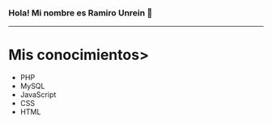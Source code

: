 ### Hola! Mi nombre es Ramiro Unrein 👋
<hr>
<div> 
  <h1>Mis conocimientos></h1>
  <ul>
    <li>PHP</li>
    <li>MySQL</li>
    <li>JavaScript</li>
    <li>CSS</li>
    <li>HTML</li>
  </ul>
</div>
<!--
**shadycjs/shadycjs** is a ✨ _special_ ✨ repository because its `README.md` (this file) appears on your GitHub profile.

<div> 
  <h1>Mis conocimientos</h1>
  <ul>
    <li>PHP <img src="[https://www.google.com/url?sa=i&url=https%3A%2F%2Fes.m.wikipedia.org%2Fwiki%2FArchivo%3APHP-logo.svg&psig=AOvVaw1Uodk675YL3m0fEdTbKUuz&ust=1700232266947000&source=images&cd=vfe&opi=89978449&ved=0CBEQjRxqFwoTCNCYiLThyIIDFQAAAAAdAAAAABAE](https://upload.wikimedia.org/wikipedia/commons/thumb/3/31/Webysther_20160423_-_Elephpant.svg/2560px-Webysther_20160423_-_Elephpant.svg.png)https://upload.wikimedia.org/wikipedia/commons/thumb/3/31/Webysther_20160423_-_Elephpant.svg/2560px-Webysther_20160423_-_Elephpant.svg.png"></li>
    <li>MySQL</li>
    <li>JavaScript</li>
    <li>CSS</li>
    <li>HTML</li>
  </ul>
</div>
